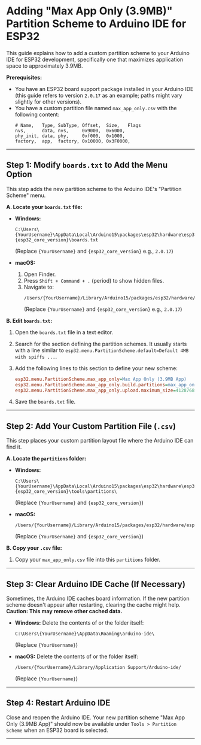 # Adding "Max App Only (3.9MB)" Partition Scheme to Arduino IDE for ESP32

This guide explains how to add a custom partition scheme to your Arduino IDE for ESP32 development, specifically one that maximizes application space to approximately 3.9MB.

**Prerequisites:**
* You have an ESP32 board support package installed in your Arduino IDE (this guide refers to version `2.0.17` as an example; paths might vary slightly for other versions).
* You have a custom partition file named `max_app_only.csv` with the following content:
    ```csv
    # Name,   Type, SubType, Offset,  Size,   Flags
    nvs,      data, nvs,     0x9000,  0x6000,
    phy_init, data, phy,     0xf000,  0x1000,
    factory,  app,  factory, 0x10000, 0x3F0000,
    ```

---

## Step 1: Modify `boards.txt` to Add the Menu Option

This step adds the new partition scheme to the Arduino IDE's "Partition Scheme" menu.

**A. Locate your `boards.txt` file:**

* **Windows:**
    ```
    C:\Users\{YourUsername}\AppData\Local\Arduino15\packages\esp32\hardware\esp32\{esp32_core_version}\boards.txt
    ```
    (Replace `{YourUsername}` and `{esp32_core_version}` e.g., `2.0.17`)

* **macOS:**
    1.  Open Finder.
    2.  Press `Shift + Command + .` (period) to show hidden files.
    3.  Navigate to:
        ```
        /Users/{YourUsername}/Library/Arduino15/packages/esp32/hardware/esp32/{esp32_core_version}/boards.txt
        ```
        (Replace `{YourUsername}` and `{esp32_core_version}` e.g., `2.0.17`)

**B. Edit `boards.txt`:**

1.  Open the `boards.txt` file in a text editor.
2.  Search for the section defining the partition schemes. It usually starts with a line similar to `esp32.menu.PartitionScheme.default=Default 4MB with spiffs ...`.
3.  Add the following lines to this section to define your new scheme:

    ```ini
    esp32.menu.PartitionScheme.max_app_only=Max App Only (3.9MB App)
    esp32.menu.PartitionScheme.max_app_only.build.partitions=max_app_only
    esp32.menu.PartitionScheme.max_app_only.upload.maximum_size=4128768
    ```
4.  Save the `boards.txt` file.

---

## Step 2: Add Your Custom Partition File (`.csv`)

This step places your custom partition layout file where the Arduino IDE can find it.

**A. Locate the `partitions` folder:**

* **Windows:**
    ```
    C:\Users\{YourUsername}\AppData\Local\Arduino15\packages\esp32\hardware\esp32\{esp32_core_version}\tools\partitions\
    ```
    (Replace `{YourUsername}` and `{esp32_core_version}`)

* **macOS:**
    ```
    /Users/{YourUsername}/Library/Arduino15/packages/esp32/hardware/esp32/{esp32_core_version}/tools/partitions/
    ```
    (Replace `{YourUsername}` and `{esp32_core_version}`)

**B. Copy your `.csv` file:**

1.  Copy your `max_app_only.csv` file into this `partitions` folder.

---

## Step 3: Clear Arduino IDE Cache (If Necessary)

Sometimes, the Arduino IDE caches board information. If the new partition scheme doesn't appear after restarting, clearing the cache might help. **Caution: This may remove other cached data.**

* **Windows:** Delete the contents of or the folder itself:
    ```
    C:\Users\{YourUsername}\AppData\Roaming\arduino-ide\
    ```
    (Replace `{YourUsername}`)

* **macOS:** Delete the contents of or the folder itself:
    ```
    /Users/{YourUsername}/Library/Application Support/Arduino-ide/
    ```
    (Replace `{YourUsername}`)

---

## Step 4: Restart Arduino IDE

Close and reopen the Arduino IDE. Your new partition scheme "Max App Only (3.9MB App)" should now be available under `Tools > Partition Scheme` when an ESP32 board is selected.

---
